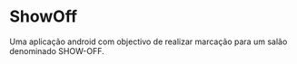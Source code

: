 # ShowOff
Uma aplicação android com objectivo de realizar marcação para um salão denominado SHOW-OFF.
 

